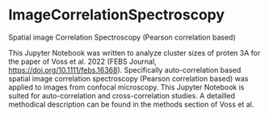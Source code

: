 # ImageCorrelationSpectroscopy
Spatial image Correlation Spectroscopy (Pearson correlation based)

This Jupyter Notebook was written to analyze cluster sizes of proten 3A for the paper of Voss et al. 2022 (FEBS Journal, https://doi.org/10.1111/febs.16368). 
Specifically auto-correlation based spatial image correlation spectroscopy (Pearson correlation based) was applied to images from confocal microscopy.
This Jupyter Notebook is suited for auto-correlation and cross-correlation studies. A detailled methodical description can be found in the methods section of Voss et al.
